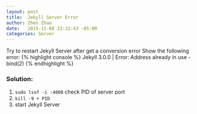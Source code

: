 ```yaml
---
layout: post
title:  Jekyll Server Error
author: Zhen Zhao
date:   2015-11-08 22:32:43 -05:00
categories: Server
---
```


Try to restart Jekyll Server after get  a conversion error
Show the following error:
{% highlight console %}
Jekyll 3.0.0 | Error:  Address already in use - bind(2)
{% endhighlight %}

### Solution:
1. `sudo lsof -i :4000` check PID of server port
2. `kill -9 + PID`
3. start Jekyll Server 